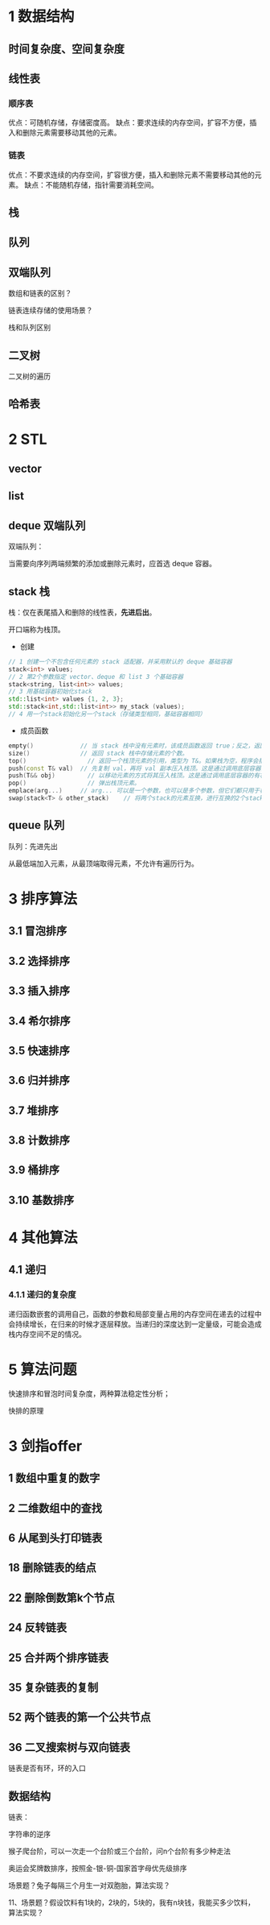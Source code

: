 # 1 数据结构
## 时间复杂度、空间复杂度

## 线性表
### 顺序表
优点：可随机存储，存储密度高。
缺点：要求连续的内存空间，扩容不方便，插入和删除元素需要移动其他的元素。

### 链表
优点：不要求连续的内存空间，扩容很方便，插入和删除元素不需要移动其他的元素。
缺点：不能随机存储，指针需要消耗空间。

## 栈

## 队列

## 双端队列


数组和链表的区别？

链表连续存储的使用场景？

栈和队列区别


## 二叉树

二叉树的遍历

## 哈希表

# 2 STL
## vector
## list
## deque 双端队列
双端队列：

当需要向序列两端频繁的添加或删除元素时，应首选 deque 容器。


## stack 栈
栈：仅在表尾插入和删除的线性表，**先进后出**。

开口端称为栈顶。

- 创建
```cpp
// 1 创建一个不包含任何元素的 stack 适配器，并采用默认的 deque 基础容器
stack<int> values;     
// 2 第2个参数指定 vector、deque 和 list 3 个基础容器
stack<string, list<int>> values;   
// 3 用基础容器初始化stack
std::list<int> values {1, 2, 3};
std::stack<int,std::list<int>> my_stack (values);
// 4 用一个stack初始化另一个stack（存储类型相同，基础容器相同）
```

- 成员函数
```cpp
empty()	            // 当 stack 栈中没有元素时，该成员函数返回 true；反之，返回 false。
size()	            // 返回 stack 栈中存储元素的个数。
top()	              // 返回一个栈顶元素的引用，类型为 T&。如果栈为空，程序会报错。
push(const T& val)	// 先复制 val，再将 val 副本压入栈顶。这是通过调用底层容器的 push_back() 函数完成的。
push(T&& obj)	      // 以移动元素的方式将其压入栈顶。这是通过调用底层容器的有右值引用参数的 push_back() 函数完成的。
pop()	              // 弹出栈顶元素。
emplace(arg...)	    // arg... 可以是一个参数，也可以是多个参数，但它们都只用于构造一个对象，并在栈顶直接生成该对象，作为新的栈顶元素。
swap(stack<T> & other_stack)	// 将两个stack的元素互换，进行互换的2个stack存储的元素类型及基础容器类型都必须相同。
```

## queue 队列
队列：先进先出

从最低端加入元素，从最顶端取得元素，不允许有遍历行为。














# 3 排序算法
## 3.1 冒泡排序

## 3.2 选择排序

## 3.3 插入排序

## 3.4 希尔排序

## 3.5 快速排序

## 3.6 归并排序

## 3.7 堆排序

## 3.8 计数排序

## 3.9 桶排序

## 3.10 基数排序


# 4 其他算法
## 4.1 递归
### 4.1.1 递归的复杂度
递归函数嵌套的调用自己，函数的参数和局部变量占用的内存空间在递去的过程中会持续增长，在归来的时候才逐层释放。当递归的深度达到一定量级，可能会造成栈内存空间不足的情况。


# 5 算法问题

快速排序和冒泡时间复杂度，两种算法稳定性分析；

快排的原理


# 3 剑指offer




## 1 数组中重复的数字
## 2 二维数组中的查找


## 6 从尾到头打印链表
## 18 删除链表的结点
## 22 删除倒数第k个节点
## 24 反转链表
## 25 合并两个排序链表
## 35 复杂链表的复制
## 52 两个链表的第一个公共节点
## 36 二叉搜索树与双向链表
链表是否有环，环的入口

## 数据结构
链表：








字符串的逆序



猴子爬台阶，可以一次走一个台阶或三个台阶，问n个台阶有多少种走法

奥运会奖牌数排序，按照金-银-铜-国家首字母优先级排序

场景题？兔子每隔三个月生一对双胞胎，算法实现？


11、场景题？假设饮料有1块的，2块的，5块的，我有n块钱，我能买多少饮料，算法实现？
